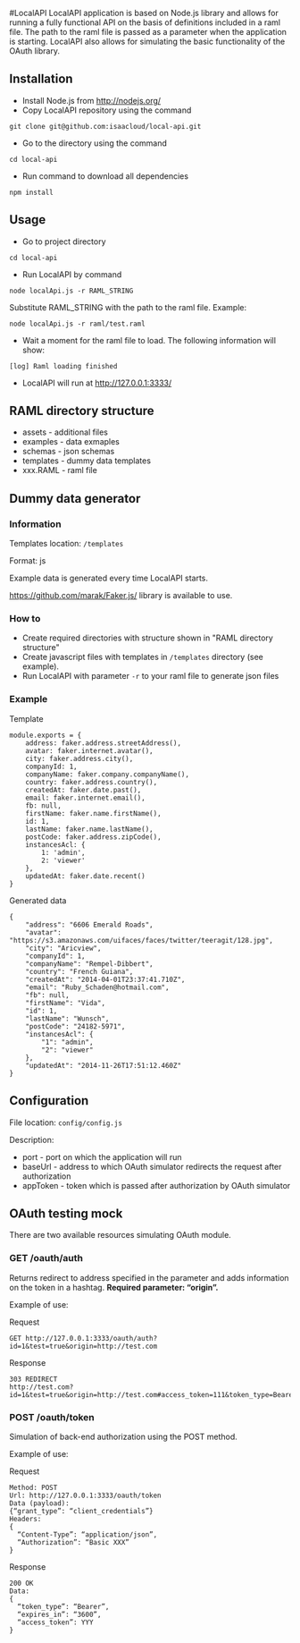 #LocalAPI
LocalAPI application is based on Node.js library and allows for running a fully functional API on the basis of definitions included in a raml file.
The path to the raml file is passed as a parameter when the application is starting.
LocalAPI also allows for simulating the basic functionality of the OAuth library.

## Installation
- Install Node.js from http://nodejs.org/
- Copy LocalAPI repository using the command
```
git clone git@github.com:isaacloud/local-api.git
```
- Go to the directory using the command
```
cd local-api
```
- Run command to download all dependencies
```
npm install
```

## Usage
- Go to project directory
```
cd local-api
```
- Run LocalAPI by command
```
node localApi.js -r RAML_STRING
```
Substitute RAML_STRING with the path to the raml file. Example:
```
node localApi.js -r raml/test.raml
```
- Wait a moment for the raml file to load. The following information will show:
```
[log] Raml loading finished
```
- LocalAPI will run at http://127.0.0.1:3333/

## RAML directory structure
- assets - additional files
- examples - data exmaples
- schemas - json schemas
- templates - dummy data templates
- xxx.RAML - raml file

## Dummy data generator

### Information
Templates location: `/templates`

Format: js

Example data is generated every time LocalAPI starts.

https://github.com/marak/Faker.js/ library is available to use.

### How to
- Create required directories with structure shown in "RAML directory structure"
- Create javascript files with templates in `/templates` directory (see example).
- Run LocalAPI with parameter `-r` to your raml file to generate json files

### Example

Template
```
module.exports = {
    address: faker.address.streetAddress(),
    avatar: faker.internet.avatar(),
    city: faker.address.city(),
    companyId: 1,
    companyName: faker.company.companyName(),
    country: faker.address.country(),
    createdAt: faker.date.past(),
    email: faker.internet.email(),
    fb: null,
    firstName: faker.name.firstName(),
    id: 1,
    lastName: faker.name.lastName(),
    postCode: faker.address.zipCode(),
    instancesAcl: {
        1: 'admin',
        2: 'viewer'
    },
    updatedAt: faker.date.recent()
}
```

Generated data
```
{
    "address": "6606 Emerald Roads",
    "avatar": "https://s3.amazonaws.com/uifaces/faces/twitter/teeragit/128.jpg",
    "city": "Aricview",
    "companyId": 1,
    "companyName": "Rempel-Dibbert",
    "country": "French Guiana",
    "createdAt": "2014-04-01T23:37:41.710Z",
    "email": "Ruby_Schaden@hotmail.com",
    "fb": null,
    "firstName": "Vida",
    "id": 1,
    "lastName": "Wunsch",
    "postCode": "24182-5971",
    "instancesAcl": {
        "1": "admin",
        "2": "viewer"
    },
    "updatedAt": "2014-11-26T17:51:12.460Z"
}
```

## Configuration
File location: `config/config.js`

Description:
- port - port on which the application will run
- baseUrl - address to which OAuth simulator redirects the request after authorization
- appToken - token which is passed after authorization by OAuth simulator

## OAuth testing mock
There are two available resources simulating OAuth module.

### GET /oauth/auth
Returns redirect to address specified in the parameter and adds information on the token in a hashtag.
**Required parameter: “origin”.**

Example of use:

Request
```
GET http://127.0.0.1:3333/oauth/auth?id=1&test=true&origin=http://test.com
```
Response
```
303 REDIRECT
http://test.com?id=1&test=true&origin=http://test.com#access_token=111&token_type=Bearer&expires_in=3600
```

### POST /oauth/token
Simulation of back-end authorization using the POST method.

Example of use:

Request
```
Method: POST
Url: http://127.0.0.1:3333/oauth/token
Data (payload):
{“grant_type”: “client_credentials”}
Headers:
{
  “Content-Type”: “application/json”,
  “Authorization”: “Basic XXX”
}
```
Response
```
200 OK
Data:
{
  “token_type”: “Bearer”,
  “expires_in”: “3600”,
  “access_token”: YYY
}
```